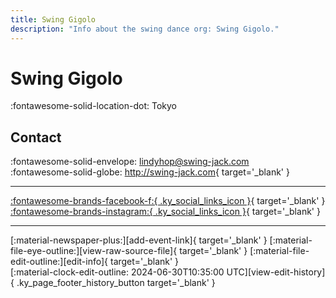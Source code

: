 ```yaml
---
title: Swing Gigolo
description: "Info about the swing dance org: Swing Gigolo."
---
```


# Swing Gigolo

:fontawesome-solid-location-dot: Tokyo  


## Contact

:fontawesome-solid-envelope: <lindyhop@swing-jack.com>  
:fontawesome-solid-globe: <http://swing-jack.com>{ target='_blank' }  

---

 [:fontawesome-brands-facebook-f:{ .ky_social_links_icon }](https://www.facebook.com/swinggigolo){ target='_blank' } [:fontawesome-brands-instagram:{ .ky_social_links_icon }](https://instagram.com/amorehirosuke){ target='_blank' }

---

<div class="ky_page_footer" markdown>
<div class="ky_page_footer_trailing" markdown="span">
[:material-newspaper-plus:][add-event-link]{ target='_blank' }
[:material-file-eye-outline:][view-raw-source-file]{ target='_blank' }
[:material-file-edit-outline:][edit-info]{ target='_blank' }
</div>
<div class="ky_page_footer_leading" markdown="span">
[:material-clock-edit-outline: 2024-06-30T10:35:00 UTC][view-edit-history]{ .ky_page_footer_history_button target='_blank' }
</div>
</div>

[add-event-link]: https://github.com/swingdance/events/issues/new?assignees=&labels=add+event&projects=&template=02-add_entity.yml&title=%5Bjp%5D%20%3CName%3E&region=jp&province=Tokyo&city=Tokyo&org_id=swing-gigolo "Add Event"
[view-raw-source-file]: https://github.com/swingdance/orgs/blob/main/jp/swing-gigolo.json "View Raw Source File"
[edit-info]: https://github.com/swingdance/orgs/issues/new?assignees=&labels=update+org&projects=&template=03-update_entity.yml&title=%5Bjp%5D%20Swing%20Gigolo&region=jp&id=swing-gigolo&name=Swing%20Gigolo "Edit Info"

[view-edit-history]: https://github.com/swingdance/orgs/commits/main/jp/swing-gigolo.json "View Edit History"
